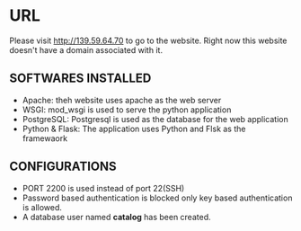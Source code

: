 # URL

Please visit http://139.59.64.70 to go to the website. Right now this website doesn't have a domain associated with it.

## SOFTWARES INSTALLED
* Apache: theh website uses apache as the web server
* WSGI: mod_wsgi is used to serve the python application
* PostgreSQL: Postgresql is used as the database for the web application
* Python & Flask: The application uses Python and Flsk as the framewaork

## CONFIGURATIONS
* PORT 2200 is used instead of port 22(SSH)
* Password based authentication is blocked only key based authentication is allowed.
* A database user named **catalog** has been created. 



